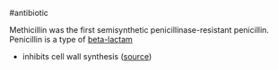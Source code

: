 #antibiotic

Methicillin was the first semisynthetic penicillinase-resistant penicillin.
Penicillin is a type of [beta-lactam](beta-lactam.md)

- inhibits cell wall synthesis ([source](https://journals.asm.org/doi/epdf/10.1128/jb.173.11.3507-3513.1991))